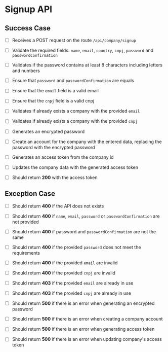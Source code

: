 # Signup API

## Success Case

- [ ] Receives a POST request on the route `/api/company/signup`

- [ ] Validate the required fields: `name`, `email`, `country`, `cnpj`, `password` and `passwordConfirmation`

- [ ] Validates if the password contains at least 8 characters including letters and numbers

- [ ] Ensure that `password` and `passwordConfirmation` are equals

- [ ] Ensure that the `email` field is a valid email

- [ ] Ensure that the `cnpj` field is a valid cnpj

- [ ] Validates if already exists a company with the provided `email` 

- [ ] Validates if already exists a company with the provided `cnpj`

- [ ] Generates an encrypted password

- [ ] Create an account for the company with the entered data, replacing the password with the encrypted password

- [ ] Generates an access token from the company id

- [ ] Updates the company data with the generated access token

- [ ] Should return **200** with the access token

## Exception Case

- [ ] Should return **400** if the API does not exists

- [ ] Should return **400** if `name`, `email`, `password` or `passwordConfirmation` are not provided

- [ ] Should return **400** if password and `passwordConfirmation` are not the same

- [ ] Should return **400** if the provided `password` does not meet the requirements

- [ ] Should return **400** if the provided `email` are invalid

- [ ] Should return **400** if the provided `cnpj` are invalid

- [ ] Should return **403** if the provided `email` are already in use

- [ ] Should return **403** if the provided `cnpj` are already in use

- [ ] Should return **500** if there is an error when generating an encrypted password

- [ ] Should return **500** if there is an error when creating a company account

- [ ] Should return **500** if there is an error when generating access token

- [ ] Should return **500** if there is an error when updating company's access token
